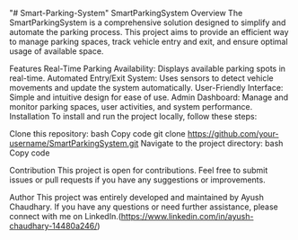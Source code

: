 "# Smart-Parking-System" 
SmartParkingSystem
Overview
The SmartParkingSystem is a comprehensive solution designed to simplify and automate the parking process. This project aims to provide an efficient way to manage parking spaces, track vehicle entry and exit, and ensure optimal usage of available space.

Features
Real-Time Parking Availability: Displays available parking spots in real-time.
Automated Entry/Exit System: Uses sensors to detect vehicle movements and update the system automatically.
User-Friendly Interface: Simple and intuitive design for ease of use.
Admin Dashboard: Manage and monitor parking spaces, user activities, and system performance.
Installation
To install and run the project locally, follow these steps:

Clone this repository:
bash
Copy code
git clone https://github.com/your-username/SmartParkingSystem.git
Navigate to the project directory:
bash
Copy code

Contribution
This project is open for contributions. Feel free to submit issues or pull requests if you have any suggestions or improvements.

Author
This project was entirely developed and maintained by Ayush Chaudhary. If you have any questions or need further assistance, please connect with me on LinkedIn.(https://www.linkedin.com/in/ayush-chaudhary-14480a246/) 
